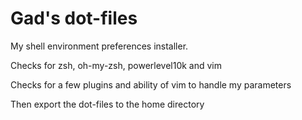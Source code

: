 # Gad's dot-files

My shell environment preferences installer.

Checks for zsh, oh-my-zsh, powerlevel10k and vim

Checks for a few plugins and ability of vim to handle my parameters

Then export the dot-files to the home directory
